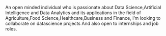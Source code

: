 An open minded individual who is passionate about Data Science,Artificial Intelligence and Data Analytics and its applications in the field of Agriculture,Food Science,Healthcare,Business and Finance, I’m looking to collaborate on datascience projects
And also open to internships and job roles.

<!---
Moses-machine/Moses-machine is a ✨ special ✨ repository because its `README.md` (this file) appears on your GitHub profile.
You can click the Preview link to take a look at your changes.
--->
